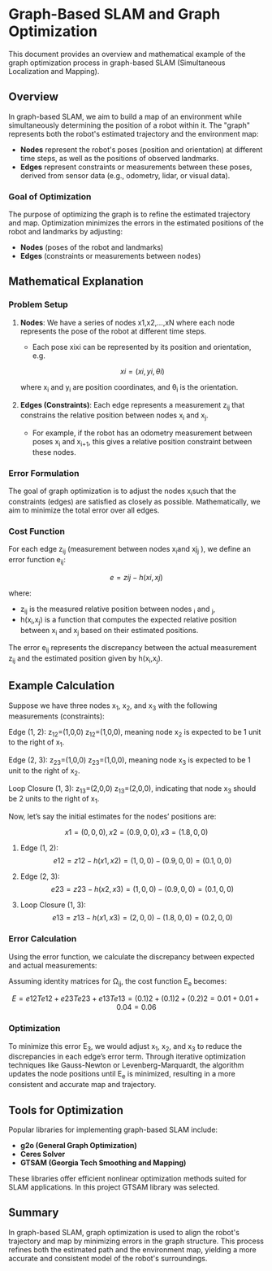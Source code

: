 # Graph-Based SLAM and Graph Optimization

This document provides an overview and mathematical example of the graph optimization process in graph-based SLAM (Simultaneous Localization and Mapping).

## Overview

In graph-based SLAM, we aim to build a map of an environment while simultaneously determining the position of a robot within it. The "graph" represents both the robot's estimated trajectory and the environment map:
- **Nodes** represent the robot's poses (position and orientation) at different time steps, as well as the positions of observed landmarks.
- **Edges** represent constraints or measurements between these poses, derived from sensor data (e.g., odometry, lidar, or visual data).

### Goal of Optimization

The purpose of optimizing the graph is to refine the estimated trajectory and map. Optimization minimizes the errors in the estimated positions of the robot and landmarks by adjusting:
- **Nodes** (poses of the robot and landmarks)
- **Edges** (constraints or measurements between nodes)

## Mathematical Explanation

### Problem Setup

1. **Nodes**: We have a series of nodes x1,x2,…,xN where each node represents the pose of the robot at different time steps.
    * Each pose xixi​ can be represented by its position and orientation, e.g. 

    $$
    xi=(xi,yi,θi)
    $$

    where x<sub>i</sub> and y<sub>i</sub>​ are position coordinates, and θ<sub>i</sub>​ is the orientation.

2. **Edges (Constraints)**: Each edge represents a measurement z<sub>ij</sub>​ that constrains the relative position between nodes x<sub>i</sub>​ and x<sub>​j</sub>​.
    * For example, if the robot has an odometry measurement between poses x<sub>i</sub>​​ and x<sub>i+1</sub>​, this gives a relative position constraint between these nodes.

### Error Formulation

The goal of graph optimization is to adjust the nodes x<sub>i</sub>​ such that the constraints (edges) are satisfied as closely as possible. Mathematically, we aim to minimize the total error over all edges.

### Cost Function

For each edge z<sub>ij</sub> (measurement between nodes x<sub>i</sub>​  and xj<sub>j</sub>​ ), we define an error function e<sub>ij</sub>​:

$$
e​=zij​−h(xi​,xj​)
$$

where:

* z<sub>ij</sub>​ is the measured relative position between nodes <sub>i</sub> and <sub>j</sub>,
* h(x<sub>i</sub>,x<sub>j</sub>) is a function that computes the expected relative position between x<sub>i</sub> and x<sub>j</sub> based on their estimated positions.

The error e<sub>ij</sub>​ represents the discrepancy between the actual measurement z<sub>ij</sub>​ and the estimated position given by h(x<sub>i</sub>,x<sub>j</sub>).

## Example Calculation

Suppose we have three nodes x<sub>1</sub>​, x<sub>2</sub>, and x<sub>3</sub> with the following measurements (constraints):

Edge (1, 2): z<sub>12</sub>=(1,0,0)             z<sub>12</sub>=(1,0,0), meaning node x<sub>2</sub> is expected to be 1 unit to the right of x<sub>1</sub>​.

Edge (2, 3): z<sub>23</sub>=(1,0,0)             z<sub>23</sub>=(1,0,0), meaning node x<sub>3</sub> is expected to be 1 unit to the right of x<sub>2</sub>.

Loop Closure (1, 3): z<sub>13</sub>=(2,0,0)     z<sub>13</sub>=(2,0,0), indicating that node x<sub>3</sub> should be 2 units to the right of x<sub>1</sub>.

Now, let’s say the initial estimates for the nodes’ positions are:

$$
x1​=(0,0,0),x2​=(0.9,0,0),x3​=(1.8,0,0)
$$

1) Edge (1, 2):
$$
e12​=z12​−h(x1​,x2​)=(1,0,0)−(0.9,0,0)=(0.1,0,0)
$$

2) Edge (2, 3):
$$
e23​=z23​−h(x2​,x3​)=(1,0,0)−(0.9,0,0)=(0.1,0,0)
$$

3) Loop Closure (1, 3):
$$
e13​=z13​−h(x1​,x3​)=(2,0,0)−(1.8,0,0)=(0.2,0,0)
$$

### Error Calculation

Using the error function, we calculate the discrepancy between expected and actual measurements:

Assuming identity matrices for Ω<sub>ij</sub>​, the cost function E<sub>e</sub> becomes:

$$
E=e12Te12+e23Te23+e13Te13=(0.1)2+(0.1)2+(0.2)2=0.01+0.01+0.04=0.06
$$

### Optimization

To minimize this error E<sub>3</sub>​, we would adjust x<sub>1</sub>​, x<sub>2</sub>​, and x<sub>3</sub>​ to reduce the discrepancies in each edge’s error term. Through iterative optimization techniques like Gauss-Newton or Levenberg-Marquardt, the algorithm updates the node positions until E<sub>e</sub>​ is minimized, resulting in a more consistent and accurate map and trajectory.

## Tools for Optimization

Popular libraries for implementing graph-based SLAM include:
- **g2o (General Graph Optimization)**
- **Ceres Solver**
- **GTSAM (Georgia Tech Smoothing and Mapping)**

These libraries offer efficient nonlinear optimization methods suited for SLAM applications. In this project GTSAM library was selected.

## Summary

In graph-based SLAM, graph optimization is used to align the robot's trajectory and map by minimizing errors in the graph structure. This process refines both the estimated path and the environment map, yielding a more accurate and consistent model of the robot's surroundings.